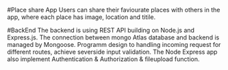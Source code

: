 
#Place share App
Users can share their faviourate places with others in the app, where each place has image, location and titile.

#BackEnd
The backend is using REST API building on Node.js and Express.js. The connection between mongo Atlas database and backend is managed by Mongoose.
Programm design to handling incoming request for different routes, achieve severside input validation. 
The Node Express app also implement Authentication & Authorization & fileupload function.
